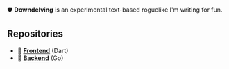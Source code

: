 🛡️ **Downdelving** is an experimental text-based roguelike I'm writing for fun.

## Repositories

- 👀 **[Frontend](https://github.com/downdelving/frontend/)** (Dart)
- 🍑 **[Backend](https://github.com/downdelving/backend/)** (Go)
